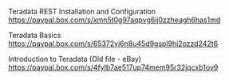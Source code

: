 Teradata REST Installation and Configuration
https://paypal.box.com/s/xmn5t0g97aqpvg6ij0zzheagh6has1md

Teradata Basics
https://paypal.box.com/s/65372yj6n8u45d9gspl9hi2ozzd242t6

Introduction to Teradata (Old file - eBay)
https://paypal.box.com/s/4fylb7ae517up74mem95r32jqcxb1ov9
